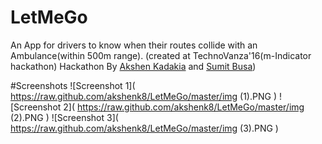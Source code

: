 # LetMeGo
An App for drivers to know when their routes collide with an Ambulance(within 500m range).
(created at TechnoVanza'16(m-Indicator hackathon) Hackathon By [Akshen Kadakia](https://github.com/akshenk8) and [Sumit Busa](https://github.com/sumitbusa))

#Screenshots
![Screenshot 1]( https://raw.github.com/akshenk8/LetMeGo/master/img (1).PNG
)
![Screenshot 2]( https://raw.github.com/akshenk8/LetMeGo/master/img (2).PNG
)
![Screenshot 3]( https://raw.github.com/akshenk8/LetMeGo/master/img (3).PNG
)
